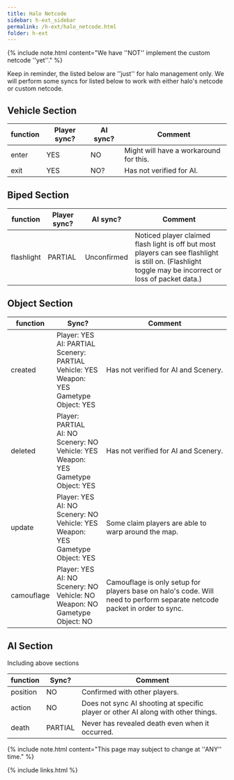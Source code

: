 ```yaml
---
title: Halo Netcode
sidebar: h-ext_sidebar
permalink: /h-ext/halo_netcode.html
folder: h-ext
---
```


{% include note.html content="We have ''NOT'' implement the custom netcode ''yet''." %}

Keep in reminder, the listed below are ''just'' for halo management only. We will perform some syncs for listed below to work with either halo's netcode or custom netcode.

## Vehicle Section

| function | Player sync? | AI sync? | Comment |
|---|---|---|---|
| enter | YES | NO | Might will have a workaround for this. |
| exit | YES | NO? | Has not verified for AI. |

## Biped Section

| function | Player sync? | AI sync? | Comment |
|---|---|---|---|
| flashlight | PARTIAL | Unconfirmed | Noticed player claimed flash light is off but most players can see flashlight is still on. (Flashlight toggle may be incorrect or loss of packet data.) |

## Object Section

| function | Sync? | Comment |
|---|---|---|
| created | Player: YES<br/>AI: PARTIAL<br/>Scenery: PARTIAL<br/>Vehicle: YES<br/>Weapon: YES<br/>Gametype Object: YES | Has not verified for AI and Scenery. |
| deleted | Player: PARTIAL<br/>AI: NO<br/>Scenery: NO<br/>Vehicle: YES<br/>Weapon: YES<br/>Gametype Object: YES | Has not verified for AI and Scenery. |
| update | Player: YES<br/>AI: NO<br/>Scenery: NO<br/>Vehicle: YES<br/>Weapon: YES<br/>Gametype Object: YES | Some claim players are able to warp around the map. |
| camouflage | Player: YES<br/>AI: NO<br/>Scenery: NO<br/>Vehicle: NO<br/>Weapon: NO<br/>Gametype Object: NO | Camouflage is only setup for players base on halo's code. Will need to perform separate netcode packet in order to sync. |

## AI Section

Including above sections

| function | Sync? | Comment |
|---|---|---|
| position | NO | Confirmed with other players. |
| action | NO | Does not sync AI shooting at specific player or other AI along with other things. |
| death | PARTIAL | Never has revealed death even when it occurred. |

{% include note.html content="This page may subject to change at ''ANY'' time." %}

{% include links.html %}
